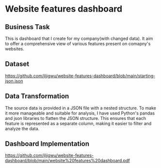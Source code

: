 # Website features dashboard

## Business Task
This is dashboard that I create for my company(with changed data). It aim to offer a comprehensive view of various features present on comapny's websites. 

## Dataset
https://github.com/jljigwu/website-features-dashboard/blob/main/starting-json.json

## Data Transformation
The source data is provided in a JSON file with a nested structure. To make it more manageable and suitable for analysis, I have used Python's pandas and json libraries to flatten the JSON structure. This ensures that each feature is represented as a separate column, making it easier to filter and analyze the data.

## Dashboard Implementation
https://github.com/jljigwu/website-features-dashboard/blob/main/website%20features%20dashboard.pdf
